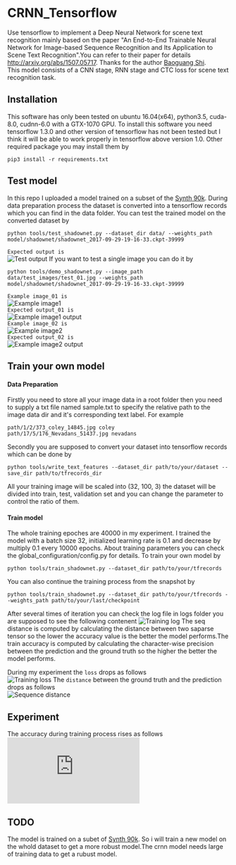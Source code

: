 # CRNN_Tensorflow
Use tensorflow to implement a Deep Neural Network for scene text recognition mainly based on the paper "An End-to-End Trainable Neural Network for Image-based Sequence Recognition and Its Application to Scene Text Recognition".You can refer to their paper for details http://arxiv.org/abs/1507.05717. Thanks for the author [Baoguang Shi](https://github.com/bgshih).  
This model consists of a CNN stage, RNN stage and CTC loss for scene text recognition task.

## Installation
This software has only been tested on ubuntu 16.04(x64), python3.5, cuda-8.0, cudnn-6.0 with a GTX-1070 GPU. To install this software you need tensorflow 1.3.0 and other version of tensorflow has not been tested but I think it will be able to work properly in tensorflow above version 1.0. Other required package you may install them by

```
pip3 install -r requirements.txt
```

## Test model
In this repo I uploaded a model trained on a subset of the [Synth 90k](http://www.robots.ox.ac.uk/~vgg/data/text/). During data preparation process the dataset is converted into a tensorflow records which you can find in the data folder.
You can test the trained model on the converted dataset by

```
python tools/test_shadownet.py --dataset_dir data/ --weights_path model/shadownet/shadownet_2017-09-29-19-16-33.ckpt-39999
```
`Expected output is`  
![Test output](https://github.com/TJCVRS/CRNN_Tensorflow/blob/master/data/images/test_output.png)
If you want to test a single image you can do it by
```
python tools/demo_shadownet.py --image_path data/test_images/test_01.jpg --weights_path model/shadownet/shadownet_2017-09-29-19-16-33.ckpt-39999
```
`Example image_01 is`  
![Example image1](https://github.com/TJCVRS/CRNN_Tensorflow/blob/master/data/images/text_example_image1.png)  
`Expected output_01 is`  
![Example image1 output](https://github.com/TJCVRS/CRNN_Tensorflow/blob/master/data/images/test_example_image1_output.png)  
`Example image_02 is`  
![Example image2](https://github.com/TJCVRS/CRNN_Tensorflow/blob/master/data/images/test_example_image2.png)  
`Expected output_02 is`  
![Example image2 output](https://github.com/TJCVRS/CRNN_Tensorflow/blob/master/data/images/test_example_image2_output.png)  

## Train your own model
#### Data Preparation
Firstly you need to store all your image data in a root folder then you need to supply a txt file named sample.txt to specify the relative path to the image data dir and it's corresponding text label. For example

```
path/1/2/373_coley_14845.jpg coley
path/17/5/176_Nevadans_51437.jpg nevadans
```

Secondly you are supposed to convert your dataset into tensorflow records which can be done by
```
python tools/write_text_features --dataset_dir path/to/your/dataset --save_dir path/to/tfrecords_dir
```
All your training image will be scaled into (32, 100, 3) the dataset will be divided into train, test, validation set and you can change the parameter to control the ratio of them.

#### Train model
The whole training epoches are 40000 in my experiment. I trained the model with a batch size 32, initialized learning rate is 0.1 and decrease by multiply 0.1 every 10000 epochs. About training parameters you can check the global_configuration/config.py for details. To train your own model by

```
python tools/train_shadownet.py --dataset_dir path/to/your/tfrecords
```
You can also continue the training process from the snapshot by
```
python tools/train_shadownet.py --dataset_dir path/to/your/tfrecords --weights_path path/to/your/last/checkpoint
```
After several times of iteration you can check the log file in logs folder you are supposed to see the following contenent
![Training log](https://github.com/TJCVRS/CRNN_Tensorflow/blob/master/data/images/train_log.png)
The seq distance is computed by calculating the distance between two saparse tensor so the lower the accuracy value is the better the model performs.The train accuracy is computed by calculating the character-wise precision between the prediction and the ground truth so the higher the better the model performs.

During my experiment the `loss` drops as follows  
![Training loss](https://github.com/TJCVRS/CRNN_Tensorflow/blob/master/data/images/train_loss.png)
The `distance` between the ground truth and the prediction drops as follows  
![Sequence distance](https://github.com/TJCVRS/CRNN_Tensorflow/blob/master/data/images/seq_distance.png)

## Experiment
The accuracy during training process rises as follows  
![Training accuracy](https://github.com/TJCVRS/CRNN_Tensorflow/blob/master/data/images/training_accuracy.md)

## TODO
The model is trained on a subet of [Synth 90k](http://www.robots.ox.ac.uk/~vgg/data/text/). So i will train a new model on the whold dataset to get a more robust model.The crnn model needs large of training data to get a rubust model.



